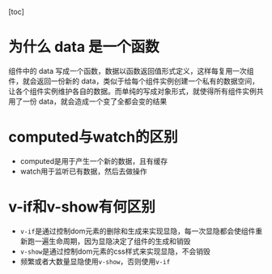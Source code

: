 [toc]

# 为什么 data 是一个函数

组件中的 data 写成一个函数，数据以函数返回值形式定义，这样每复用一次组件，就会返回一份新的 data，类似于给每个组件实例创建一个私有的数据空间，让各个组件实例维护各自的数据。而单纯的写成对象形式，就使得所有组件实例共用了一份 data，就会造成一个变了全都会变的结果

# computed与watch的区别

+ computed是用于产生一个新的数据，且有缓存
+ watch用于监听已有数据，然后去做操作

# v-if和v-show有何区别

- `v-if`是通过控制dom元素的删除和生成来实现显隐，每一次显隐都会使组件重新跑一遍生命周期，因为显隐决定了组件的生成和销毁
- `v-show`是通过控制dom元素的css样式来实现显隐，不会销毁
- 频繁或者大数量显隐使用`v-show`，否则使用`v-if`



